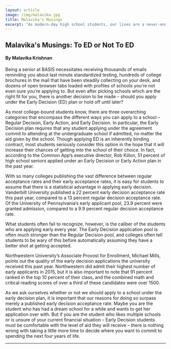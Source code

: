 ```yaml
---
layout: article
image: /img/malavika.jpg
title: Malavika's Musings
excerpt: "As modern-day high school students, our lives are a never-ending race to the top. Between AP classes, extracurriculars, and the inevitable social preoccupations of our age group, it’s a miracle how any of us manages to get enough sleep."
---
```


<h2>Malavika's Musings: To ED or Not To ED</h2>
<h4>By Malavika Krishnan</h4>

Being a senior at BASIS necessitates receiving thousands of emails reminding you about last minute standardized testing, hundreds of college brochures in the mail that have been steadily collecting on your desk, and dozens of open browser tabs loaded with profiles of schools you’re not even sure you’re applying to. But even after picking schools which are the right fit for you, there is another decision to be made – should you apply under the Early Decision (ED) plan or hold off until later?

As most college-bound students know, there are three overarching categories that encompass the different ways you can apply to a school – Regular Decision, Early Action, and Early Decision. In particular, the Early Decision plan requires that any student applying under the agreement commit to attending at the undergraduate school if admitted, no matter the aid given by the school. Though applying ED is an inherently binding contract, most students seriously consider this option in the hope that it will increase their chances of getting into the school of their choice. In fact, according to the Common App’s executive director, Rob Killon, 51 percent of high school seniors applied under an Early Decision or Early Action plan in the past year. 

With so many colleges publishing the vast difference between regular acceptance rates and their early acceptance rates, it is easy for students to assume that there is a statistical advantage in applying early decision. Vanderbilt University published a 22 percent early decision acceptance rate this past year, compared to a 13 percent regular decision acceptance rate. Of the University of Pennsylvania’s early applicant pool, 23.9 percent were granted admission, compared to a 9.9 percent regular decision acceptance rate. 

What students often fail to recognize, however, is the caliber of the students who are applying early every year. The Early Decision application pool is often much stronger than the Regular Decision pool, and colleges often tell students to be wary of this before automatically assuming they have a better shot at getting accepted.

Northwestern University’s Associate Provost for Enrollment, Michael Mills, points out the quality of the early decision applications the university received this past year. Northwestern did admit their highest number of early applicants in 2015, but it is also important to note that 91 percent ranked in the top 10 percent of their class, and the combined math and critical reading scores of over a third of these candidates were over 1500.   

As we ask ourselves whether or not we should apply to a school under the early decision plan, it is important that our reasons for doing so surpass merely a published early decision acceptance rate. Maybe you are the student who has had a dream school for a while and wants to get her application over with. But if you are the student who likes multiple schools or is unsure of your current financial situation – Early Decision students must be comfortable with the level of aid they will receive – there is nothing wrong with taking a little more time to decide where you want to commit to spending the next four years of life.  

<hr style="border-color:#7D7D7D;height:0.5px;">

